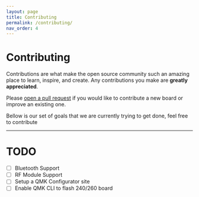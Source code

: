 ```yaml
---
layout: page
title: Contributing
permalink: /contributing/
nav_order: 4
---
```


# Contributing

Contributions are what make the open source community such an amazing place to learn, inspire, and create. Any contributions you make are **greatly appreciated**.

Please [open a pull request](https://github.com/SonixQMK/qmk_firmware/pulls) if you would like to contribute a new board or improve an existing one. 

Bellow is our set of goals that we are currently trying to get done, feel free to contribute

---
# TODO

- [ ] Bluetooth Support
- [ ] RF Module Support
- [ ] Setup a QMK Configurator site
- [ ] Enable QMK CLI to flash 240/260 board
